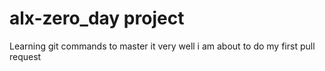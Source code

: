 # alx-zero_day project
Learning git commands to master it very well
i am about to do my first pull request
